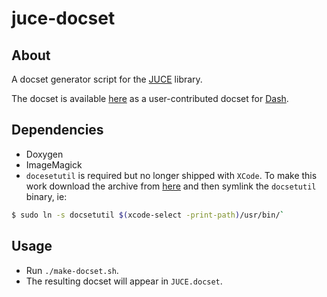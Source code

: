 # juce-docset

## About

A docset generator script for the [JUCE](https://github.com/WeAreROLI/JUCE)
library.

The docset is available
[here](https://github.com/Kapeli/Dash-User-Contributions/tree/master/docsets/JUCE)
as a user-contributed docset for [Dash](https://kapeli.com/dash).

## Dependencies

- Doxygen
- ImageMagick
- `docesetutil` is required but no longer shipped with `XCode`. To make this work download the archive from [here](https://github.com/Kapeli/Dash-User-Contributions/pull/1884#issuecomment-389793784) and then symlink the `docsetutil` binary, ie:
```bash
$ sudo ln -s docsetutil $(xcode-select -print-path)/usr/bin/`
```
## Usage

- Run `./make-docset.sh`.
- The resulting docset will appear in `JUCE.docset`.
